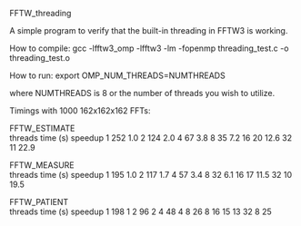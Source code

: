 FFTW_threading

A simple program to verify that the built-in threading in FFTW3 is working.

How to compile:
gcc -lfftw3_omp -lfftw3 -lm -fopenmp threading_test.c -o threading_test.o

How to run:
export OMP_NUM_THREADS=NUMTHREADS

where NUMTHREADS is 8 or the number of threads you wish to utilize.

Timings with 1000 162x162x162 FFTs:

FFTW_ESTIMATE		
threads			time (s)		speedup
1			252			1.0
2			124			2.0
4			67			3.8
8			35			7.2
16			20			12.6
32			11			22.9
		
FFTW_MEASURE		
threads			time (s)		speedup
1			195			1.0
2			117			1.7
4			57			3.4
8			32			6.1
16			17			11.5
32			10			19.5
		
FFTW_PATIENT		
threads			time (s)		speedup
1			198			1
2			96			2
4			48			4
8			26			8
16			15			13
32			8			25
